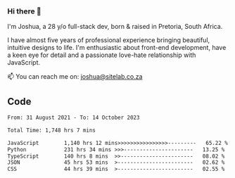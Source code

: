 ### Hi there 👋

I'm Joshua, a 28 y/o full-stack dev, born & raised in Pretoria, South Africa. 

I have almost five years of professional experience bringing beautiful, intuitive designs to life. I'm enthusiastic about front-end development, have a keen eye for detail and a passionate love-hate relationship with JavaScript.

📫 You can reach me on: joshua@sitelab.co.za

## **Code**

<!--START_SECTION:waka-->

```txt
From: 31 August 2021 - To: 14 October 2023

Total Time: 1,748 hrs 7 mins

JavaScript        1,140 hrs 12 mins>>>>>>>>>>>>>>>>---------   65.22 %
Python            231 hrs 34 mins >>>----------------------   13.25 %
TypeScript        140 hrs 8 mins  >>-----------------------   08.02 %
JSON              45 hrs 53 mins  >------------------------   02.62 %
CSS               44 hrs 39 mins  >------------------------   02.55 %
```

<!--END_SECTION:waka-->
